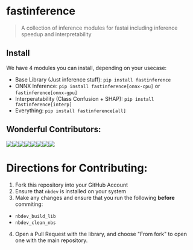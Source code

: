 # fastinference
> A collection of inference modules for fastai including inference speedup and interpretability


## Install

We have 4 modules you can install, depending on your usecase:

* Base Library (Just inference stuff): `pip install fastinference`
* ONNX Inference: `pip install fastinference[onnx-cpu]` or `fastinference[onnx-gpu]`
* Interperatability (Class Confusion + SHAP): `pip install fastinference[interp]`
* Everything: `pip install fastinference[all]`

## Wonderful Contributors:

[![](https://sourcerer.io/fame/muellerzr/muellerzr/fastinference/images/0)](https://sourcerer.io/fame/muellerzr/muellerzr/fastinference/links/0)[![](https://sourcerer.io/fame/muellerzr/muellerzr/fastinference/images/1)](https://sourcerer.io/fame/muellerzr/muellerzr/fastinference/links/1)[![](https://sourcerer.io/fame/muellerzr/muellerzr/fastinference/images/2)](https://sourcerer.io/fame/muellerzr/muellerzr/fastinference/links/2)[![](https://sourcerer.io/fame/muellerzr/muellerzr/fastinference/images/3)](https://sourcerer.io/fame/muellerzr/muellerzr/fastinference/links/3)[![](https://sourcerer.io/fame/muellerzr/muellerzr/fastinference/images/4)](https://sourcerer.io/fame/muellerzr/muellerzr/fastinference/links/4)[![](https://sourcerer.io/fame/muellerzr/muellerzr/fastinference/images/5)](https://sourcerer.io/fame/muellerzr/muellerzr/fastinference/links/5)[![](https://sourcerer.io/fame/muellerzr/muellerzr/fastinference/images/6)](https://sourcerer.io/fame/muellerzr/muellerzr/fastinference/links/6)[![](https://sourcerer.io/fame/muellerzr/muellerzr/fastinference/images/7)](https://sourcerer.io/fame/muellerzr/muellerzr/fastinference/links/7)


# Directions for Contributing:

1. Fork this repository into your GitHub Account
2. Ensure that `nbdev` is installed on your system
3. Make any changes and ensure that you run the following **before** commiting:
  * `nbdev_build_lib`
  * `nbdev_clean_nbs`
4. Open a Pull Request with the library, and choose "From fork" to open one with the main repository.
